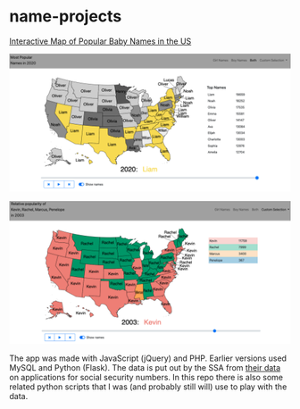 # name-projects

[Interactive Map of Popular Baby Names in the US](https://www.alex-cameron.com/babynamesmap/)

![Image of app 1](https://github.com/alexcamero/name-projects/blob/master/01.png)

![Image of app 2](https://github.com/alexcamero/name-projects/blob/master/03.png)

The app was made with JavaScript (jQuery) and PHP. Earlier versions used MySQL and Python (Flask). The data is put out by the SSA from [their data]( https://www.ssa.gov/oact/babynames/index.html) on applications for social security numbers. In this repo there is also some related python scripts that I was (and probably still will) use to play with the data.
